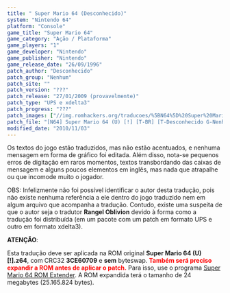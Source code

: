 ```yaml
---
title: " Super Mario 64 (Desconhecido)"
system: "Nintendo 64"
platform: "Console"
game_title: "Super Mario 64"
game_category: "Ação / Plataforma"
game_players: "1"
game_developer: "Nintendo"
game_publisher: "Nintendo"
game_release_date: "26/09/1996"
patch_author: "Desconhecido"
patch_group: "Nenhum"
patch_site: ""
patch_version: "???"
patch_release: "27/01/2009 (provavelmente)"
patch_type: "UPS e xdelta3"
patch_progress: "???"
patch_images: ["//img.romhackers.org/traducoes/%5BN64%5D%20Super%20Mario%2064%20-%20Desconhecido%20-%201.jpg","//img.romhackers.org/traducoes/%5BN64%5D%20Super%20Mario%2064%20-%20Desconhecido%20-%202.jpg","//img.romhackers.org/traducoes/%5BN64%5D%20Super%20Mario%2064%20-%20Desconhecido%20-%203.jpg"]
patch_file: "[N64] Super Mario 64 (U) [!] [T-BR] [T-Desconhecido G-Nenhum] [A-2009].zip"
modified_date: "2010/11/03"
---
```

Os textos do jogo estão traduzidos, mas não estão acentuados, e nenhuma mensagem em forma de gráfico foi editada. Além disso, nota-se pequenos erros de digitação em raros momentos, textos transbordando das caixas de mensagem e alguns poucos elementos em inglês, mas nada que atrapalhe ou que incomode muito o jogador.

OBS: Infelizmente não foi possível identificar o autor desta tradução, pois não existe nenhuma referência a ele dentro do jogo traduzido nem em algum arquivo que acompanha a tradução. Contudo, existe uma suspeita de que o autor seja o tradutor <b>Rangel Oblivion</b> devido à forma como a tradução foi distribuída (em um pacote com um patch em formato UPS e outro em formato xdelta3).

<b>ATENÇÃO</b>:

Esta tradução deve ser aplicada na ROM original <b>Super Mario 64 (U) [!].z64</b>, com CRC32 <b>3CE60709</b> e <b>sem</b> byteswap. <span style="color:red"><b>Também será preciso expandir a ROM antes de aplicar o patch.</b></span> Para isso, use o programa <a href="https://romhackers.org/utilitarios/jogos-especificos/super-mario-64-rom-extender-windows/">Super Mario 64 ROM Extender</a>. A ROM expandida terá o tamanho de 24 megabytes (25.165.824 bytes).

